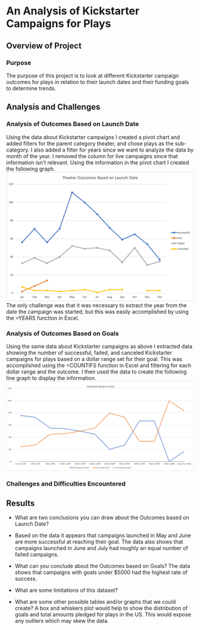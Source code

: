 # An Analysis of Kickstarter Campaigns for Plays

## Overview of Project

### Purpose 
The purpose of this project is to look at different Kickstarter campaign outcomes for plays in relation to their launch dates and their funding goals to determine trends.

## Analysis and Challenges


### Analysis of Outcomes Based on Launch Date
Using the data about Kickstarter campaigns I created a pivot chart and added filters for the parent category theater, and chose plays as the sub-category. I also added a filter for years since we want to analyze the data by month of the year. I removed the column for live campaigns since that information isn't relevant. Using the information in the pivot chart I created the following graph.
![image](https://github.com/lelar92/kickstarter-analysis/blob/main/Theater_Outcomes_vs_Launch.png)
The only challenge was that it was necessary to extract the year from the date the campaign was started, but this was easily accomplished by using the =YEARS function in Excel.

### Analysis of Outcomes Based on Goals
Using the same data about Kickstarter campaigns as above I extracted data showing the number of successful, failed, and canceled Kickstarter campaigns for plays based on a dollar range set for their goal. This was accomplished using the =COUNTIFS function in Excel and filtering for each dollar range and the outcome. I then used the data to create the following line graph to display the information.
![image](https://github.com/lelar92/kickstarter-analysis/blob/main/Outcomes_vs_Goals.png)

### Challenges and Difficulties Encountered

## Results

- What are two conclusions you can draw about the Outcomes based on Launch Date?
 - Based on the data it appears that campaigns launched in May and June are more successful at reaching their goal. The data also shows that campaigns launched in June and July had roughly an equal number of failed campaigns.

- What can you conclude about the Outcomes based on Goals?
The data shows that campaigns with goals under $5000 had the highest rate of success.

- What are some limitations of this dataset?


- What are some other possible tables and/or graphs that we could create?
A box and whiskers plot would help to show the distribution of goals and total amounts pledged for plays in the US. This would expose any outliers which may skew the data.
